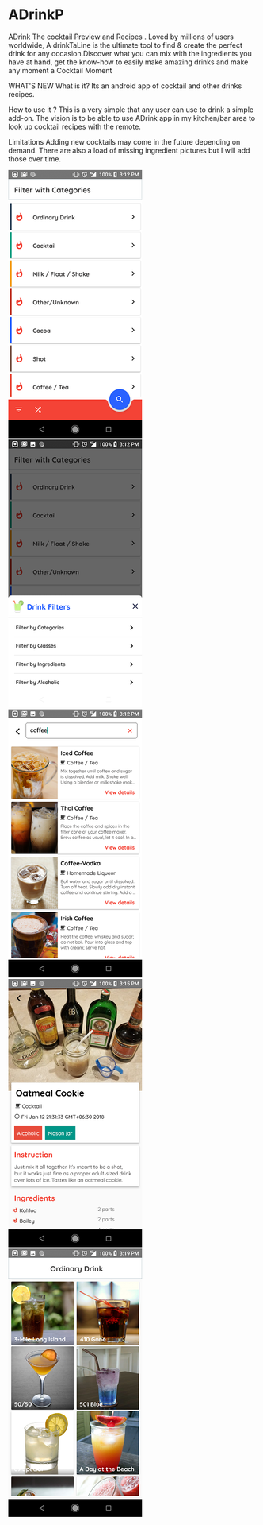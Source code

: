 # ADrinkP
ADrink
The cocktail Preview and Recipes .
Loved by millions of users worldwide, A drinkTaLine is the ultimate tool to find & create the perfect drink for any occasion.Discover what you can mix with the ingredients you have at hand, get the know-how to easily make amazing drinks and make any moment a Cocktail Moment

WHAT'S NEW
What is it?
Its an android app of cocktail and other drinks recipes. 

How to use it ?
This is a very simple that any user can use to drink a simple add-on. The vision is to be able to use ADrink app in my kitchen/bar area to look up cocktail recipes with the remote.

Limitations
Adding new cocktails may come in the future depending on demand. There are also a load of missing ingredient pictures but I will add those over time.

![ss1](https://github.com/Tzthaw/ADrinkP/blob/master/Screenshot_20181030-151213.png)
![ss2](https://github.com/Tzthaw/ADrinkP/blob/master/Screenshot_20181030-151217.png)
![ss3](https://github.com/Tzthaw/ADrinkP/blob/master/Screenshot_20181030-151247.png)
![ss4](https://github.com/Tzthaw/ADrinkP/blob/master/Screenshot_20181030-151523.png)
![ss5](https://github.com/Tzthaw/ADrinkP/blob/master/Screenshot_20181030-151916.png)
